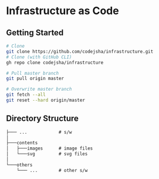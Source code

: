 # Infrastructure as Code

## Getting Started

```bash
# Clone
git clone https://github.com/codejsha/infrastructure.git
# Clone (with GitHub CLI)
gh repo clone codejsha/infrastructure

# Pull master branch
git pull origin master

# Overwrite master branch
git fetch --all
git reset --hard origin/master
```

## Directory Structure

```txt
├─── ...            # s/w
│
├───contents
│   ├───images      # image files
│   └───svg         # svg files
│
└───others
    └─── ...        # other s/w
```
